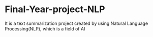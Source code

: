 # Final-Year-project-NLP
It is a text summarization project created by using Natural Language Processing(NLP), which is a field of AI
